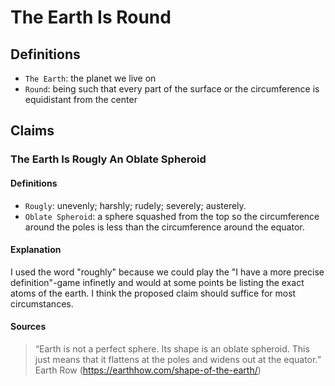 # The Earth Is Round

## Definitions

* `The Earth`: the planet we live on
* `Round`: being such that every part of the surface or the circumference is equidistant from the center

## Claims

### The Earth Is Rougly An Oblate Spheroid

#### Definitions

* `Rougly`: unevenly; harshly; rudely; severely; austerely.
* `Oblate Spheroid`: a sphere squashed from the top so the circumference around the poles is less than the circumference around the equator.

#### Explanation

I used the word "roughly" because we could play the "I have a more precise definition"-game infinetly and would at some points be listing the exact atoms of the earth. I think the proposed claim should suffice for most circumstances.

#### Sources

> “Earth is not a perfect sphere. Its shape is an oblate spheroid. This just means that it flattens at the poles and widens out at the equator.” Earth Row (<https://earthhow.com/shape-of-the-earth/>)

